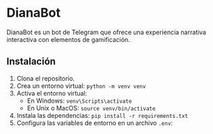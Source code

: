 # DianaBot

DianaBot es un bot de Telegram que ofrece una experiencia narrativa interactiva con elementos de gamificación.

## Instalación

1. Clona el repositorio.
2. Crea un entorno virtual: `python -m venv venv`
3. Activa el entorno virtual:
   - En Windows: `venv\Scripts\activate`
   - En Unix o MacOS: `source venv/bin/activate`
4. Instala las dependencias: `pip install -r requirements.txt`
5. Configura las variables de entorno en un archivo `.env`: